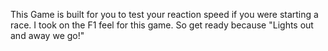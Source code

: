 This Game is built for you to test your reaction speed if you were starting a race. I took on the F1 feel for this game. So get ready because "Lights out and away we go!"
